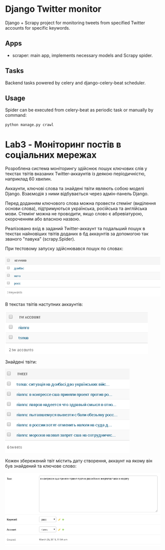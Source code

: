 # Django Twitter monitor
Django + Scrapy project for monitoring tweets from specified Twitter accounts for specific keywords.

## Apps
* scraper: main app, implements necessary models and Scrapy spider.

## Tasks
Backend tasks powered by celery and django-celery-beat scheduler.

## Usage
Spider can be executed from celery-beat as periodic task or manually by command:
```
python manage.py crawl
```

# Lab3 - Моніторинг постів в соціальних мережах
Розроблена система моніторингу здійснює пошук ключових слів у текстах твітів вказаних Twitter-аккаунтів із деякою періодичністю, наприклад 60 хвилин.

Аккаунти, ключові слова та знайдені твіти являють собою моделі Django. Взаємодія з ними відбувається через адмін-панель Django.

Перед доданням ключового слова можна провести стемінг (виділення основи слова), підтримуються українська, російська та англійська мови.
Стемінг можна не проводити, якщо слово є абревіатурою, скороченням або власною назвою.

Реалізовано вхід в заданий Twitter-аккаунт та подальший пошук в текстах найновіших твітів доданих в бд аккаунтів за допомогою
так званого "павука" (scrapy.Spider).

При тестовому запуску здійснювався пошук по словах:

![Alter text](img/keywords.png)

В текстах твітів наступних аккаунтів:

![Alter text](img/accounts.png)

Знайдені твіти:

![Alter text](img/tweets.png)

Кожен збережений твіт містить дату створення, аккаунт на якому він був знайдений та ключове слово:

![Alter text](img/tweet.png)